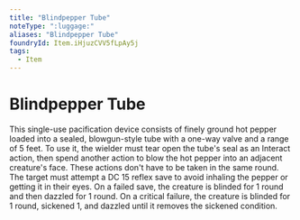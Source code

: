 ```yaml
---
title: "Blindpepper Tube"
noteType: ":luggage:"
aliases: "Blindpepper Tube"
foundryId: Item.iHjuzCVV5fLpAy5j
tags:
  - Item
---
```


# Blindpepper Tube

This single-use pacification device consists of finely ground hot pepper loaded into a sealed, blowgun-style tube with a one-way valve and a range of 5 feet. To use it, the wielder must tear open the tube's seal as an Interact action, then spend another action to blow the hot pepper into an adjacent creature's face. These actions don't have to be taken in the same round. The target must attempt a DC 15 reflex save to avoid inhaling the pepper or getting it in their eyes. On a failed save, the creature is blinded for 1 round and then dazzled for 1 round. On a critical failure, the creature is blinded for 1 round, sickened 1, and dazzled until it removes the sickened condition.

